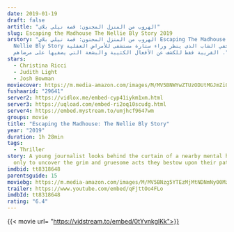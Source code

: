 ```yaml
---
date: 2019-01-19
draft: false
artitle: "الهروب من المنزل المجنون: قصة نيلي بلاي"
slug: Escaping the Madhouse The Nellie Bly Story 2019
arstory: "الهروب من المنزل المجنون: قصة نيلي بلاي Escaping The Madhouse: The
  Nellie Bly Story حول الصحفي الشاب الذى ينظر وراء ستارة مستشفى للأمراض العقلية
  القريبة فقط للكشف عن الأفعال الكئيبة والبشعة التي يضفيها على مرضاهم ."
stars:
  - Christina Ricci
  - Judith Light
  - Josh Bowman
moviecover: https://m.media-amazon.com/images/M/MV5BNWYwZTUzODUtMGJmZi00ZDI2LThkMzEtZmRlMWJmY2U5OWJiXkEyXkFqcGdeQXVyNzIyODMwMjc@._V1_FMjpg_UY853_.jpg
fushaarid: "29641"
server2: https://vidlox.me/embed-cyp41iykm1xm.html
server3: https://uqload.com/embed-ri2oq10scudg.html
server4: https://embed.mystream.to/umjhcf9647wm
groups: movie
title: "Escaping the Madhouse: The Nellie Bly Story"
year: "2019"
duration: 1h 28min
tags:
  - Thriller
story: A young journalist looks behind the curtain of a nearby mental hospital,
  only to uncover the grim and gruesome acts they bestow upon their patients.
imdbid: tt8318648
parentsguide: 15
moviebg: https://m.media-amazon.com/images/M/MV5BNzg5YTEzMjMtNDNmNy00MzE4LWE5NTAtMTJhMTg5ODdiZjNmXkEyXkFqcGdeQXVyMjI0Mjg2NzE@._V1_.jpg
trailer: https://www.youtube.com/embed/qFjttOo4FLo
imdbId: tt8318648
rating: "6.4"
---
```


{{< movie url= "https://vidstream.to/embed/0tYvnkglKk">}}
